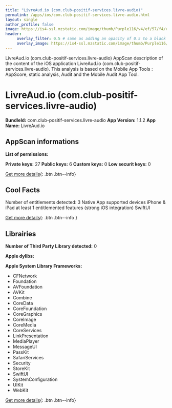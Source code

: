 ```yaml
---
title: "LivreAud.io (com.club-positif-services.livre-audio)"
permalink: /apps/ios/com.club-positif-services.livre-audio.html
layout: single
author_profile: false
image: https://is4-ssl.mzstatic.com/image/thumb/Purple116/v4/ef/57/f4/ef57f447-6170-b460-51fc-a321b43be05b/AppIcon-0-1x_U007emarketing-0-10-0-85-220.png/512x512bb.jpg
header: 
     overlay_filter: 0.5 # same as adding an opacity of 0.5 to a black background
     overlay_image: https://is4-ssl.mzstatic.com/image/thumb/Purple116/v4/ef/57/f4/ef57f447-6170-b460-51fc-a321b43be05b/AppIcon-0-1x_U007emarketing-0-10-0-85-220.png/512x512bb.jpg
---
```

LivreAud.io (com.club-positif-services.livre-audio) AppScan description of the content of the iOS application LivreAud.io (com.club-positif-services.livre-audio). This analysis is based on the Mobile App Tools : AppScore, static analysis, Audit and the Mobile Audit App Tool.

# LivreAud.io (com.club-positif-services.livre-audio)

**BundleId:** com.club-positif-services.livre-audio
**App Version:** 1.1.2
**App Name:** LivreAud.io


## AppScan informations 

**List of permissions:** 
  
  
**Private keys:** 27
**Public keys:** 6
**Custom keys:** 0
**Low securit keys:** 0
  
[Get more details](/pricing.html){: .btn .btn--info}

## Cool Facts

Number of entitlements detected: 3
Native App
supported devices iPhone & iPad
at least 1 entitlemented features (strong iOS integration)
SwiftUI
  
[Get more details](/pricing.html){: .btn .btn--info }

## Librairies 
**Number of Third Party Library detected:** 0


**Apple dylibs:**


**Apple System Library Frameworks:**
- CFNetwork
- Foundation
- AVFoundation
- AVKit
- Combine
- CoreData
- CoreFoundation
- CoreGraphics
- CoreImage
- CoreMedia
- CoreServices
- LinkPresentation
- MediaPlayer
- MessageUI
- PassKit
- SafariServices
- Security
- StoreKit
- SwiftUI
- SystemConfiguration
- UIKit
- WebKit


  
[Get more details](/pricing.html){: .btn .btn--info}

